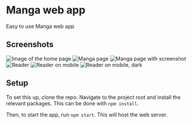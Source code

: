 # Manga web app

Easy to use Manga web app

## Screenshots

![Image of the home page](https://raw.githubusercontent.com/JipFr/manga-5/dev/screenshot/0.png)
![Manga page](https://raw.githubusercontent.com/JipFr/manga-5/dev/screenshot/1.png)
![Manga page with screenshot](https://raw.githubusercontent.com/JipFr/manga-5/dev/screenshot/2.png)
![Reader](https://raw.githubusercontent.com/JipFr/manga-5/dev/screenshot/3.png)
![Reader on mobile](https://raw.githubusercontent.com/JipFr/manga-5/dev/screenshot/mobile_0.png)
![Reader on mobile, dark](https://raw.githubusercontent.com/JipFr/manga-5/dev/screenshot/mobile_1.png)

## Setup

To set this up, clone the repo. Navigate to the project root and install the relevant packages. This can be done with `npm install`. 

Then, to start the app, run `npm start`. This will host the web server.